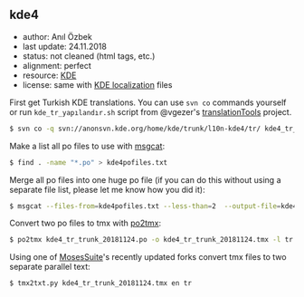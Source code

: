 ## kde4

- author: Anıl Özbek
- last update: 24.11.2018
- status: not cleaned (html tags, etc.)
- alignment: perfect
- resource: [KDE](https://www.kde.org/)
- license: same with [KDE localization](https://l10n.kde.org/) files

First get Turkish KDE translations. You can use `svn co` commands yourself or run `kde_tr_yapılandır.sh` script from @vgezer's [translationTools](https://github.com/vgezer/translationTools) project.

```bash
$ svn co -q svn://anonsvn.kde.org/home/kde/trunk/l10n-kde4/tr/ kde4_tr_trunk
```

Make a list all po files to use with [msgcat](https://www.gnu.org/software/gettext/manual/html_node/msgcat-Invocation.html):

```bash
$ find . -name "*.po" > kde4pofiles.txt
```

Merge all po files into one huge po file (if you can do this without using a separate file list, please let me know how you did it):

```bash
$ msgcat --files-from=kde4pofiles.txt --less-than=2  --output-file=kde4_tr_trunk_20181124.po
```

Convert two po files to tmx with [po2tmx](http://docs.translatehouse.org/projects/translate-toolkit/en/latest/commands/po2tmx.html):

```bash
$ po2tmx kde4_tr_trunk_20181124.po -o kde4_tr_trunk_20181124.tmx -l tr
```

Using one of [MosesSuite](https://github.com/leohacker/MosesSuite)'s recently updated forks convert tmx files to two separate parallel text:

```bash
$ tmx2txt.py kde4_tr_trunk_20181124.tmx en tr
```

